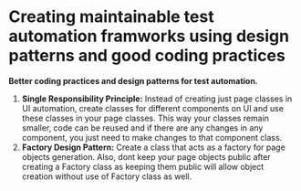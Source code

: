 # Creating maintainable test automation framworks using design patterns and good coding practices
<strong>Better coding practices and design patterns for test automation.</strong>
<br>
1. <strong>Single Responsibility Principle:</strong> Instead of creating just page classes in UI automation, create classes for different components on UI and use these classes in your page classes. This way your classes remain smaller, code can be reused and if there are any changes in any component, you just need to make changes to that component class.<br>
2. <strong>Factory Design Pattern:</strong> Create a class that acts as a factory for page objects generation. Also, dont keep your page objects public after creating a Factory class as keeping them public will allow object creation without use of Factory class as well.

